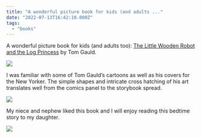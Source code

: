 ```yaml
---
title: "A wonderful picture book for kids (and adults ..."
date: "2022-07-13T16:42:10.000Z"
tags: 
  - "books"
---
```


A wonderful picture book for kids (and adults too): [The Little Wooden Robot and the Log Princess](https://micro.blog/books/9780823450671) by Tom Gauld.

![](images/0341b454e8.jpg)

I was familiar with some of Tom Gauld’s cartoons as well as his covers for the New Yorker. The simple shapes and intricate cross hatching of his art translates well from the comics panel to the storybook spread.

![](images/1203cb6761.jpg)

My niece and nephew liked this book and I will enjoy reading this bedtime story to my daughter.

![](images/a1ef4fcb20.jpg)
